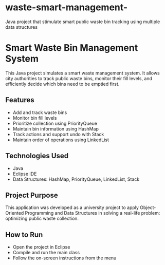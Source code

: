 # waste-smart-management-
Java project that stimulate smart public waste bin tracking using multiple data structures 
# Smart Waste Bin Management System

This Java project simulates a smart waste management system. It allows city authorities to track public waste bins, monitor their fill levels, and efficiently decide which bins need to be emptied first.

## Features
- Add and track waste bins
- Monitor bin fill levels
- Prioritize collection using PriorityQueue
- Maintain bin information using HashMap
- Track actions and support undo with Stack
- Maintain order of operations using LinkedList

## Technologies Used
- Java
- Eclipse IDE
- Data Structures: HashMap, PriorityQueue, LinkedList, Stack

## Project Purpose
This application was developed as a university project to apply Object-Oriented Programming and Data Structures in solving a real-life problem: optimizing public waste collection.

## How to Run
- Open the project in Eclipse
- Compile and run the main class
- Follow the on-screen instructions from the menu
